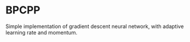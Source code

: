 # BPCPP
Simple implementation of gradient descent neural network, with adaptive learning rate and momentum.
